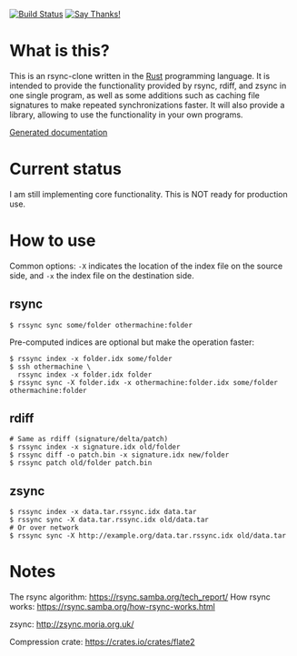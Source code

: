 [![Build Status](https://travis-ci.org/remram44/rs-sync.svg?branch=master)](https://travis-ci.org/remram44/rs-sync/builds)
[![Say Thanks!](https://img.shields.io/badge/Say%20Thanks-!-1EAEDB.svg)](https://saythanks.io/to/remram44)

What is this?
=============

This is an rsync-clone written in the [Rust](https://www.rust-lang.org/) programming language. It is intended to provide the functionality provided by rsync, rdiff, and zsync in one single program, as well as some additions such as caching file signatures to make repeated synchronizations faster. It will also provide a library, allowing to use the functionality in your own programs.

[Generated documentation](https://remram44.github.io/rs-sync/rssync2/index.html)

Current status
==============

I am still implementing core functionality. This is NOT ready for production use.

How to use
==========

Common options: `-X` indicates the location of the index file on the source side, and `-x` the index file on the destination side.

rsync
-----

```
$ rssync sync some/folder othermachine:folder
```

Pre-computed indices are optional but make the operation faster:

```
$ rssync index -x folder.idx some/folder
$ ssh othermachine \
  rssync index -x folder.idx folder
$ rssync sync -X folder.idx -x othermachine:folder.idx some/folder othermachine:folder
```

rdiff
-----

```
# Same as rdiff (signature/delta/patch)
$ rssync index -x signature.idx old/folder
$ rssync diff -o patch.bin -x signature.idx new/folder
$ rssync patch old/folder patch.bin
```

zsync
-----

```
$ rssync index -x data.tar.rssync.idx data.tar
$ rssync sync -X data.tar.rssync.idx old/data.tar
# Or over network
$ rssync sync -X http://example.org/data.tar.rssync.idx old/data.tar
```

Notes
=====

The rsync algorithm: https://rsync.samba.org/tech_report/
How rsync works: https://rsync.samba.org/how-rsync-works.html

zsync: http://zsync.moria.org.uk/

Compression crate: https://crates.io/crates/flate2
